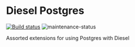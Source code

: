 # Diesel Postgres

[![Build status](https://github.com/jacob-pro/diesel-postgres/actions/workflows/rust.yml/badge.svg)](https://github.com/jacob-pro/diesel-postgres/actions)
![maintenance-status](https://img.shields.io/badge/maintenance-experimental-blue.svg)

Assorted extensions for using Postgres with Diesel
